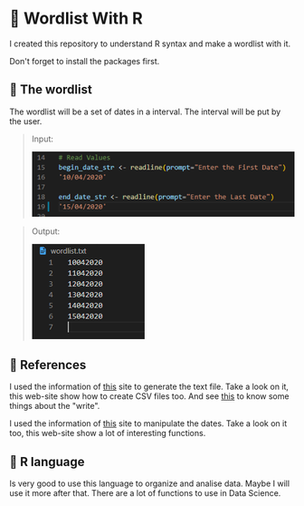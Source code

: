 # :page_with_curl: Wordlist With R
I created this repository to understand R syntax and make a wordlist with it.

Don't forget to install the packages first.

## :page_facing_up: The wordlist
The wordlist will be a set of dates in a interval. The interval will be put by the user.

> Input:
>
> ![input](/images/input.PNG)

> Output:
>
> ![ouput](/images/output.PNG)

## :pushpin: References
I used the information of [this](http://www.sthda.com/english/wiki/writing-data-from-r-to-txt-csv-files-r-base-functions) site to generate the text file.
Take a look on it, this web-site show how to create CSV files too.
And see [this](https://www.rdocumentation.org/packages/utils/versions/3.6.2/topics/write.table) to know some things about the "write".

I used the information of [this](http://material.curso-r.com/lubridate/) site to manipulate the dates. Take a look on it too, this web-site show a lot of interesting functions.


## :blue_book: R language
Is very good to use this language to organize and analise data. Maybe I will use it more after that. There are a lot of functions to use in Data Science.

